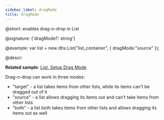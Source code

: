 ```yaml
---
sidebar_label: dragMode
title: dragMode
---          
```


@short: enables drag-n-drop in List

@signature: {'dragMode?: string'}

@example:
var list = new dhx.List("list_container", { 
    dragMode:"source"
});

@descr:

**Related sample**: [List. Setup Drag Mode](https://snippet.dhtmlx.com/yfz6ai7j)

Drag-n-drop can work in three modes: 

- "target" - a list takes items from other lists, while its items can't be dragged out of it
- "source" - a list allows dragging its items out and can't take items from other lists
- "both" - a list both takes items from other lists and allows dragging its items out as well

[comment]: # (@related: list/configuration.md#drag-n-drop-of-items)
